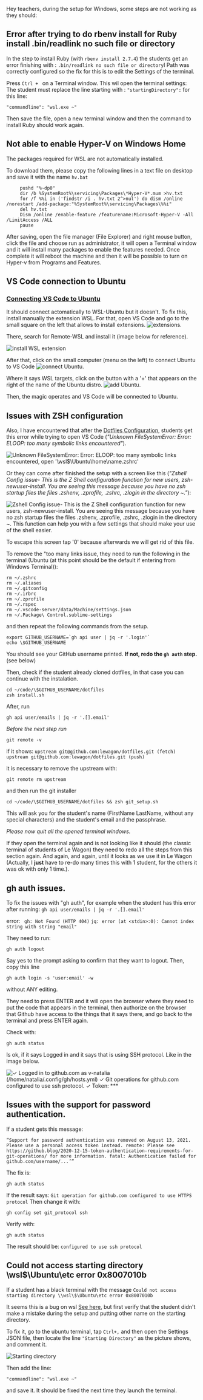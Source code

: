 Hey teachers, during the setup for Windows, some steps are not working as they should:

## Error after trying to do rbenv install for Ruby install .bin/readlink no such file or directory
In the step to install Ruby (with `rbenv install 2.7.4`) the students get an error finishing with : `.bin/readlink no such file or directory`I
Path was correctly configured so the fix for this is to edit the Settings of the terminal.

Press `Ctrl + ` on a Terminal window. This wil open the terminal settings:
The student must replace the line starting with : `"startingDirectory":`
for this line:

```
"commandline": "wsl.exe ~"
```
Then save the file, open a new terminal window and then the command to install Ruby should work again.


## Not able to enable Hyper-V on Windows Home
The packages required for WSL are not automatically installed.

To download them, please copy the following lines in a text file on desktop and save it with the name `hv.bat`

```
     pushd "%~dp0"
     dir /b %SystemRoot%\servicing\Packages\*Hyper-V*.mum >hv.txt
     for /f %%i in ('findstr /i . hv.txt 2^>nul') do dism /online /norestart /add-package:"%SystemRoot%\servicing\Packages\%%i"
     del hv.txt
     Dism /online /enable-feature /featurename:Microsoft-Hyper-V -All /LimitAccess /ALL
     pause
```
After saving, open the file manager (File Explorer) and right mouse button, click the file and choose run as administrator,
it will open a Terminal window and it will install many packages to enable the features needed.
Once complete it will reboot the machine and then it will be possible to turn on Hyper-v from Programs and Features.


## VS Code connection to Ubuntu

### [Connecting VS Code to Ubuntu](https://github.com/lewagon/setup/blob/master/windows.md#connecting-vs-code-to-ubuntu)

It should connect actomatically to WSL-Ubuntu but it doesn't. To fix this, install manually the extension WSL.
For that, open VS Code and go to the small square on the left that allows to install extensions.
![extensions](images/extensions.png 'Install extensions').


There, search for Remote-WSL and install it (image below for reference).


![install WSL extension](images/installremote-wsl.png 'Install WSL extension')


After that, click on the small computer (menu on the left) to connect Ubuntu to VS Code
![connect Ubuntu](images/connectubuntu.png 'Connect Ubuntu').

Where it says WSL targets, click on the button with a '+' that appears on the right of the name of the Ubuntu distro.
![add Ubuntu](images/ubuntu.png 'Connect Ubuntu').

Then, the magic operates and VS Code will be connected to Ubuntu.



## Issues with ZSH configuration

Also, I have encountered that after the [Dotfiles Configuration](https://github.com/lewagon/setup/blob/master/windows.md#dotfiles-standard-configuration), students get this error while trying to open VS Code (*"Unknown FileSystemError: Error: ELOOP: too many symbolic links encountered"*).

![Unknown FileSystemError: Error: ELOOP: too many symbolic links encountered, open '\wsl$\Ubuntu\home\name.zshrc'](images/toomanylinks.png 'Too Many Symbolic Links')

Or they can come after finished the setup with a screen like this (*"Zshell Config issue- This is the Z Shell configuration function for new users, zsh-newuser-install. You are seeing this message because you have no zsh startup files the files .zshenv, .zprofile, .zshrc, .zlogin in the directory ~."*):


![Zshell Config issue- This is the Z Shell configuration function for new users, zsh-newuser-install. You are seeing this message because you have no zsh startup files the files .zshenv, .zprofile, .zshrc, .zlogin in the directory ~. This function can help you with a few settings that should make your use of the shell easier.](images/zshellconfig.png 'Zshell Config issue')


To escape this screen tap '0' because afterwards we will get rid of this file.

To remove the "too many links issue, they need to run the following in the terminal (Ubuntu (at this point should be the default if entering from Windows Terminal)):

```
rm ~/.zshrc
rm ~/.aliases
rm ~/.gitconfig
rm ~/.irbrc
rm ~/.zprofile
rm ~/.rspec
rm ~/.vscode-server/data/Machine/settings.json
rm ~/.Package\ Control.sublime-settings
```

and then repeat the following commands from the setup.

```
export GITHUB_USERNAME=`gh api user | jq -r '.login'`
echo \$GITHUB_USERNAME
```

You should see your GitHub username printed. **If not, redo the `gh auth` step.** (see below)

Then, check if the student already cloned dotfiles, in that case you can continue with the instalation.

```
cd ~/code/\$GITHUB_USERNAME/dotfiles
zsh install.sh
```

After, run

```
gh api user/emails | jq -r '.[].email'
```

*Before the next step run*

```
git remote -v
```

 if it shows:
`upstream git@github.com:lewagon/dotfiles.git (fetch)`
`upstream git@github.com:lewagon/dotfiles.git (push)`

it is necessary to remove the upstream with:

```
git remote rm upstream
```

and then run the git installer

```
cd ~/code/\$GITHUB_USERNAME/dotfiles && zsh git_setup.sh
```

This will ask you for the student's name (FirstName LastName, without any special characters) and the student's email and the passphrase.

*Please now quit all the opened terminal windows.*

If they open the terminal again and is not looking like it should (the classic terminal of students of Le Wagon) they need to redo all the steps from this section again. And again, and again, until it looks as we use it in Le Wagon (Actually, I **just** have to re-do many times this with 1 student, for the others it was ok with only 1 time.).


## gh auth issues.

To fix the issues with "gh auth", for example when the student has this error after running: ` gh api user/emails | jq -r '.[].email' `

error:
` gh: Not Found (HTTP 404)`
` jq: error (at <stdin>:0): Cannot index string with string "email" `

They need to run:

```
gh auth logout
```

Say yes to the prompt asking to confirm that they want to logout.
Then, copy this line

```
gh auth login -s 'user:email' -w
```

without ANY editing.

They need to press ENTER and it will open the browser where they need to put the code that appears in the terminal,
then authorize on the browser that Github have access to the things that it says there, and
go back to the terminal and press ENTER again.

Check with:

```
gh auth status
```

Is ok, if it says Logged in and it says that is using SSH protocol.
Like in the image below.

![✓ Logged in to github.com as v-natalia (/home/natalia/.config/gh/hosts.yml) ✓ Git operations for github.com configured to use ssh protocol. ✓ Token: ********\*\*\*********](images/loggedin.png 'Logged-in')

## Issues with the support for password authentication.

If a student gets this message:

` “Support for password authentication was removed on August 13, 2021. Please use a personal access token instead. remote: Please see https://github.blog/2020-12-15-token-authentication-requirements-for-git-operations/ for more information. fatal: Authentication failed for github.com/username/...’” `

The fix is:

```
gh auth status
```

If the result says: ` Git operation for github.com configured to use HTTPS protocol `
Then change it with:

```
gh config set git_protocol ssh
```

Verify with:

```
gh auth status
```
The result should be: ` configured to use ssh protocol `


## Could not access starting directory \\wsl\$\Ubuntu\etc error 0x8007010b

If a student has a black terminal with the message `Could not access starting directory \\wsl\$\Ubuntu\etc error 0x8007010b`

It seems this is a bug on wsl [See here](https://github.com/microsoft/WSL/issues/6995#issuecomment-856286100), but first verify that the student didn't make a mistake during the setup and putting other name on the starting directory.

To fix it, go to the ubuntu terminal, tap `Ctrl+,` and then open the Settings JSON file, then locate the line `"Starting Directory"` as the picture shows, and comment it.

![Starting directory](images/startingdir.png 'Starting Directory')


Then add the line:

```
"commandline": "wsl.exe ~"
```
and save it. It should be fixed the next time they launch the terminal.
